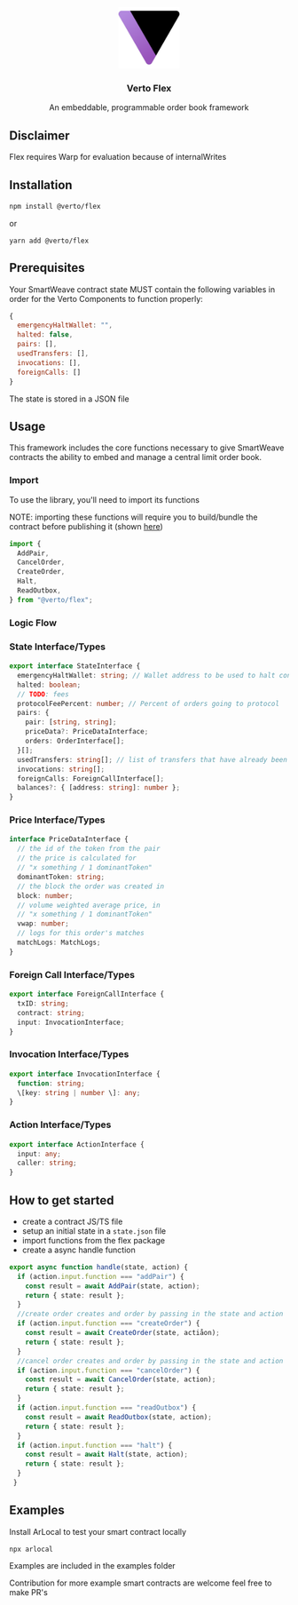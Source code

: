 <p align="center" id="title">
  <img src="https://raw.githubusercontent.com/useverto/design/master/logo/logo_light.svg" alt="Verto logo (light version)" width="110" />

  <h3 align="center">Verto Flex</h3>

  <p align="center">
    An embeddable, programmable order book framework
  </p>
</p>

## Disclaimer

Flex requires Warp for evaluation because of internalWrites

## Installation

```sh
npm install @verto/flex
```

or

```
yarn add @verto/flex
```

## Prerequisites

Your SmartWeave contract state MUST contain the following variables in order for the Verto Components to function properly:

```js
{
  emergencyHaltWallet: "",
  halted: false,
  pairs: [],
  usedTransfers: [],
  invocations: [],
  foreignCalls: []
}
```
The state is stored in a JSON file

## Usage

This framework includes the core functions necessary to give SmartWeave contracts the ability to embed and manage a central limit order book.

### Import

To use the library, you'll need to import its functions

NOTE: importing these functions will require you to build/bundle the contract before publishing it (shown [here](https://github.com/t8/verto-flex-example/blob/main/build.js#L4))


```ts
import {
  AddPair,
  CancelOrder,
  CreateOrder,
  Halt,
  ReadOutbox,
} from "@verto/flex";
```

### Logic Flow


### State Interface/Types

```ts
export interface StateInterface {
  emergencyHaltWallet: string; // Wallet address to be used to halt contract in the event of an emergency
  halted: boolean;
  // TODO: fees
  protocolFeePercent: number; // Percent of orders going to protocol
  pairs: {
    pair: [string, string];
    priceData?: PriceDataInterface;
    orders: OrderInterface[];
  }[];
  usedTransfers: string[]; // list of transfers that have already been used by an order
  invocations: string[];
  foreignCalls: ForeignCallInterface[];
  balances?: { [address: string]: number };
}
```

### Price Interface/Types
```ts
interface PriceDataInterface {
  // the id of the token from the pair
  // the price is calculated for
  // "x something / 1 dominantToken"
  dominantToken: string;
  // the block the order was created in
  block: number;
  // volume weighted average price, in
  // "x something / 1 dominantToken"
  vwap: number;
  // logs for this order's matches
  matchLogs: MatchLogs;
}
```

### Foreign Call Interface/Types
```ts
export interface ForeignCallInterface {
  txID: string;
  contract: string;
  input: InvocationInterface;
}
```

### Invocation Interface/Types
```ts
export interface InvocationInterface {
  function: string;
  \[key: string | number \]: any;
}
```

### Action Interface/Types

```ts
export interface ActionInterface {
  input: any;
  caller: string;
}
```

## How to get started

* create a contract JS/TS file
* setup an initial state in a `state.json` file
* import functions from the flex package
* create a async handle function

```ts
export async function handle(state, action) {
  if (action.input.function === "addPair") {
    const result = await AddPair(state, action);
    return { state: result };
  }
  //create order creates and order by passing in the state and action
  if (action.input.function === "createOrder") {
    const result = await CreateOrder(state, actiåon);
    return { state: result };
  }
  //cancel order creates and order by passing in the state and action
  if (action.input.function === "cancelOrder") {
    const result = await CancelOrder(state, action);
    return { state: result };
  }
  if (action.input.function === "readOutbox") {
    const result = await ReadOutbox(state, action);
    return { state: result };
  }
  if (action.input.function === "halt") {
    const result = await Halt(state, action);
    return { state: result };
  }
 }
```



## Examples

Install ArLocal to test your smart contract locally
```
npx arlocal
```

Examples are included in the examples folder

Contribution for more example smart contracts are welcome feel free to make PR's

